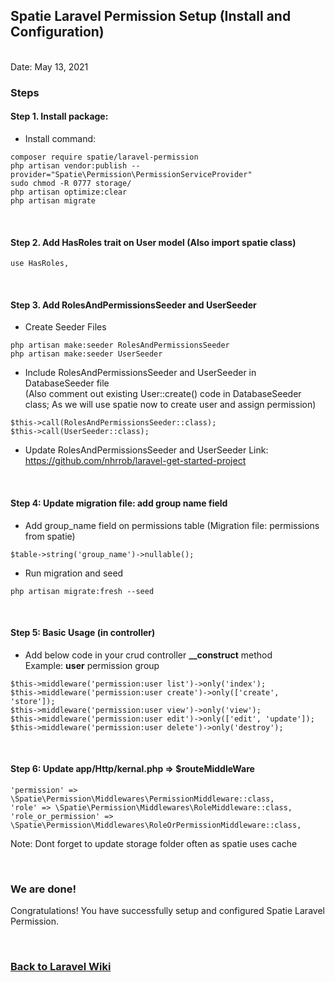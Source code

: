 ## Spatie Laravel Permission Setup (Install and Configuration)

<br/>Date: May 13, 2021 <br/>

### Steps
#### Step 1. **Install package:** 
- Install command:
```
composer require spatie/laravel-permission
php artisan vendor:publish --provider="Spatie\Permission\PermissionServiceProvider"
sudo chmod -R 0777 storage/
php artisan optimize:clear
php artisan migrate
```

<br>


#### Step 2. Add **HasRoles** trait on User model (Also import spatie class)
``` 
use HasRoles,
```

<br>


#### Step 3. Add RolesAndPermissionsSeeder and UserSeeder
- Create Seeder Files
```
php artisan make:seeder RolesAndPermissionsSeeder
php artisan make:seeder UserSeeder
```
- Include RolesAndPermissionsSeeder and UserSeeder in DatabaseSeeder file
<br>(Also comment out existing User::create() code in DatabaseSeeder class; As we will use spatie now to create user and assign permission)
```
$this->call(RolesAndPermissionsSeeder::class);
$this->call(UserSeeder::class);
```

- Update RolesAndPermissionsSeeder and UserSeeder
Link: <a href="https://github.com/nhrrob/laravel-get-started-project">https://github.com/nhrrob/laravel-get-started-project</a>

<br>


#### Step 4: Update migration file: add group name field
- Add group_name field on permissions table (Migration file: permissions from spatie)
```
$table->string('group_name')->nullable();
```
- Run migration and seed
```
php artisan migrate:fresh --seed
```

<br>


#### Step 5: Basic Usage (in controller)
- Add below code in your crud controller **__construct** method
<br>Example: **user** permission group
```
$this->middleware('permission:user list')->only('index');
$this->middleware('permission:user create')->only(['create', 'store']);
$this->middleware('permission:user view')->only('view');
$this->middleware('permission:user edit')->only(['edit', 'update']);
$this->middleware('permission:user delete')->only('destroy');
```

<br>


#### Step 6: Update app/Http/kernal.php => $routeMiddleWare
```
'permission' => \Spatie\Permission\Middlewares\PermissionMiddleware::class,
'role' => \Spatie\Permission\Middlewares\RoleMiddleware::class,
'role_or_permission' => \Spatie\Permission\Middlewares\RoleOrPermissionMiddleware::class,

```

Note: Dont forget to update storage folder often as spatie uses cache

<br>


### We are done!

Congratulations! You have successfully setup and configured Spatie Laravel Permission.

<br>


### <a href='https://github.com/nhrrob/laravelwiki'>Back to Laravel Wiki</a>